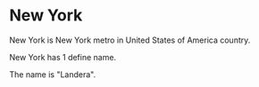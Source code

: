 # New York

New York is New York metro in United States of America country.

New York has 1 define name.

The name is "Landera".